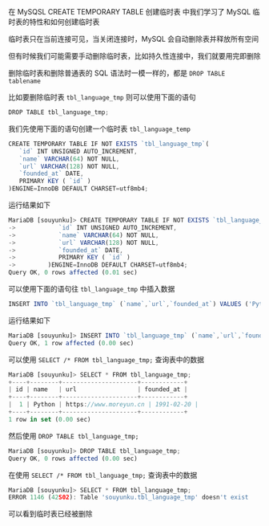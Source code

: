 

在 MySQSL CREATE TEMPORARY TABLE 创建临时表 中我们学习了 MySQL 临时表的特性和如何创建临时表

临时表只在当前连接可见，当关闭连接时，MySQL 会自动删除表并释放所有空间

但有时候我们可能需要手动删除临时表，比如持久性连接中，我们就要用完即删除

删除临时表和删除普通表的 SQL 语法时一模一样的，都是 `DROP TABLE tablename`

比如要删除临时表 `tbl_language_tmp` 则可以使用下面的语句
```js 
DROP TABLE tbl_language_tmp;
```

我们先使用下面的语句创建一个临时表 `tbl_language_temp`
```js 
CREATE TEMPORARY TABLE IF NOT EXISTS `tbl_language_tmp`(
   `id` INT UNSIGNED AUTO_INCREMENT,
   `name` VARCHAR(64) NOT NULL,
   `url` VARCHAR(128) NOT NULL,
   `founded_at` DATE,
   PRIMARY KEY ( `id` )
)ENGINE=InnoDB DEFAULT CHARSET=utf8mb4;
```

运行结果如下

```js 
MariaDB [souyunku]> CREATE TEMPORARY TABLE IF NOT EXISTS `tbl_language_tmp`(
->            `id` INT UNSIGNED AUTO_INCREMENT,
->            `name` VARCHAR(64) NOT NULL,
->            `url` VARCHAR(128) NOT NULL,
->            `founded_at` DATE,
->            PRIMARY KEY ( `id` )
->         )ENGINE=InnoDB DEFAULT CHARSET=utf8mb4;
Query OK, 0 rows affected (0.01 sec)
```

可以使用下面的语句往 `tbl_language_tmp` 中插入数据

```js 
INSERT INTO `tbl_language_tmp` (`name`,`url`,`founded_at`) VALUES ('Python','https://www.moreyun.cn','1991-2-20');
```

运行结果如下

```js 
MariaDB [souyunku]> INSERT INTO `tbl_language_tmp` (`name`,`url`,`founded_at`) VALUES ('Python','https://www.moreyun.cn','1991-2-20');
Query OK, 1 row affected (0.00 sec)
```

可以使用 `SELECT /* FROM tbl_language_tmp;` 查询表中的数据

```js 
MariaDB [souyunku]> SELECT * FROM tbl_language_tmp;
+----+--------+---------------------+------------+
| id | name   | url                 | founded_at |
+----+--------+---------------------+------------+
|  1 | Python | https://www.moreyun.cn | 1991-02-20 |
+----+--------+---------------------+------------+
1 row in set (0.00 sec)
```

然后使用 `DROP TABLE tbl_language_tmp;`

```js 
MariaDB [souyunku]> DROP TABLE tbl_language_tmp;
Query OK, 0 rows affected (0.00 sec)
```

在使用 `SELECT /* FROM tbl_language_tmp;` 查询表中的数据

```js 
MariaDB [souyunku]> SELECT * FROM tbl_language_tmp;
ERROR 1146 (42S02): Table 'souyunku.tbl_language_tmp' doesn't exist
```

可以看到临时表已经被删除





